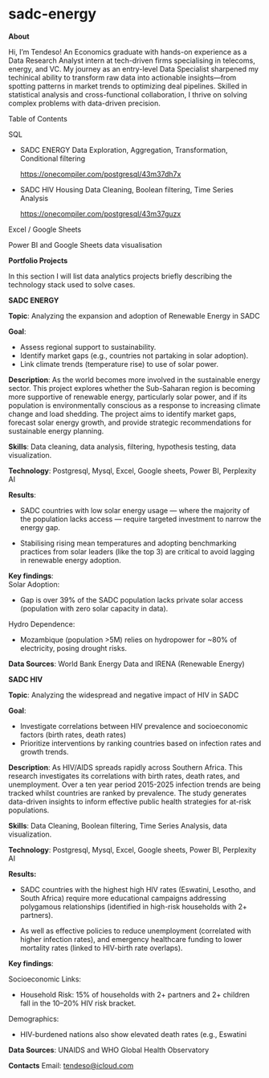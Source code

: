 # sadc-energy
**About**

Hi, I’m Tendeso! An Economics graduate with hands-on experience as a Data Research Analyst intern at tech-driven firms specialising in telecoms, energy, and VC. My journey as an entry-level Data Specialist sharpened my techinical   ability to transform raw data into actionable insights—from spotting patterns in market trends to optimizing deal pipelines. Skilled in statistical analysis and cross-functional collaboration, I thrive on solving complex problems with data-driven
precision.

Table of Contents
  
  SQL

  - SADC ENERGY Data Exploration, Aggregation, Transformation,  Conditional filtering 

    https://onecompiler.com/postgresql/43m37dh7x
  
 - SADC HIV Housing Data Cleaning, Boolean filtering, Time Series Analysis
 
      https://onecompiler.com/postgresql/43m37guzx 
 
  Excel / Google Sheets
 
  Power BI and Google Sheets data visualisation


**Portfolio Projects**

 In this section I will list data analytics projects briefly describing the technology stack used to     solve cases.

**SADC ENERGY**

**Topic**: Analyzing the expansion and adoption of Renewable Energy in SADC

**Goal**:

- Assess regional support to sustainability.
- Identify market gaps (e.g., countries not partaking in solar adoption).
- Link climate trends (temperature rise) to use of solar power.

**Description**: As the world becomes more involved in the sustainable energy sector. This project explores whether the Sub-Saharan region is becoming more supportive of renewable energy, particularly solar power, and if its population is environmentally conscious as a response to increasing climate change and load shedding. The project aims to identify market gaps, forecast solar energy growth, and provide strategic recommendations for sustainable energy planning.

**Skills**:  Data cleaning, data analysis, filtering, hypothesis testing, data visualization.

**Technology**: Postgresql, Mysql, Excel, Google sheets, Power BI, Perplexity AI

**Results**: 

- SADC countries with low solar energy usage — where the majority of the population lacks access — require targeted investment to narrow the energy gap.

-   Stabilising rising mean temperatures and adopting benchmarking practices from solar leaders (like the top 3) are critical to avoid lagging in renewable energy adoption.

**Key findings**:  
Solar Adoption:

- Gap is over 39% of the SADC population lacks private solar access (population with zero solar capacity in data).

Hydro Dependence:

- Mozambique (population >5M) relies on hydropower for ~80% of electricity, posing drought risks.

**Data Sources**:
World Bank Energy Data and 
IRENA (Renewable Energy)

**SADC HIV**

**Topic**: Analyzing the widespread and negative impact of HIV in SADC

**Goal**:

- Investigate correlations between HIV prevalence and socioeconomic factors (birth rates, death rates)    
- Prioritize interventions by ranking countries based on infection rates and growth trends.

**Description**: As HIV/AIDS spreads rapidly across Southern Africa. This research investigates its correlations with birth rates, death rates, and unemployment. Over a ten year period 2015-2025  infection trends are being tracked whilst countries are ranked by prevalence. The study generates data-driven insights to inform effective public health strategies for at-risk populations. 


**Skills**: Data Cleaning, Boolean filtering, Time Series Analysis, data visualization.

**Technology**: Postgresql, Mysql, Excel, Google sheets, Power BI, Perplexity AI

**Results:** 

- SADC countries with the highest high HIV rates (Eswatini, Lesotho, and South Africa) require more educational campaigns addressing polygamous relationships (identified in high-risk households with 2+ partners).

- As well as effective policies to reduce unemployment (correlated with higher infection rates), and emergency healthcare funding to lower mortality rates (linked to HIV-birth rate overlaps).

**Key findings**:  

Socioeconomic Links:

- Household Risk: 15% of households with 2+ partners and 2+ children fall in the 10–20% HIV risk bracket.

Demographics:

- HIV-burdened nations also show elevated death rates (e.g., Eswatini 

**Data Sources**:
UNAIDS and WHO Global Health Observatory

**Contacts**
  Email: tendeso@icloud.com
